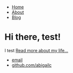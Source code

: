 <!DOCTYPE html>
<html>
	<head>
		<title>Testindex</title>
	</head>
	<body>
		<nav>
    		<ul>
        		<li><a href="/">Home</a></li>
	        	<li><a href="/about">About</a></li>
        		<li><a href="/blog">Blog</a></li>
    		</ul>
		</nav>
		<div class="container">
    		<div class="blurb">
        		<h1>Hi there, test!</h1>
				<p>I test <a href="/about">Read more about my life...</a></p>
    		</div><!-- /.blurb -->
		</div><!-- /.container -->
		<footer>
    		<ul>
        		<li><a href="mailto:acaron104@gmail.com">email</a></li>
        		<li><a href="https://github.com/abigailc">github.com/abigailc</a></li>
			</ul>
		</footer>
	</body>
</html>
